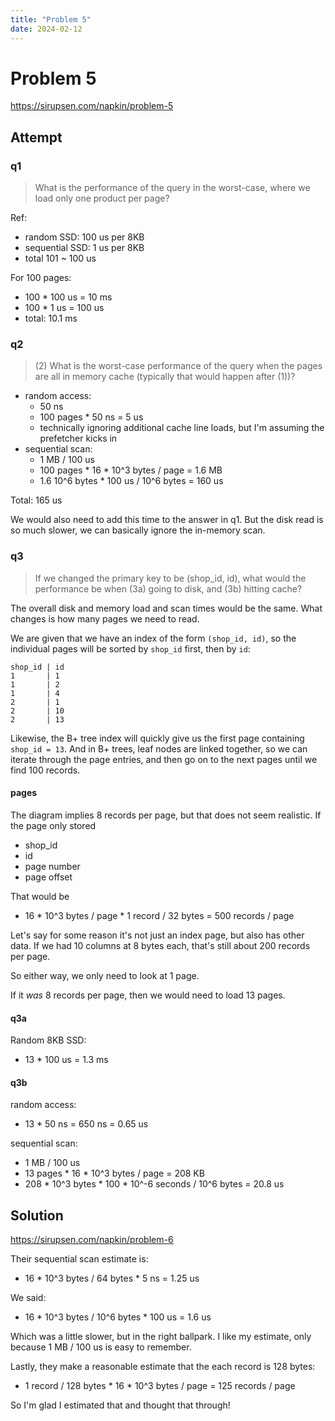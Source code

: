 ```yaml
---
title: "Problem 5"
date: 2024-02-12
---
```


# Problem 5

https://sirupsen.com/napkin/problem-5

## Attempt

### q1

> What is the performance of the query in the worst-case, where we load only one product per page?

Ref:
* random SSD: 100 us per 8KB
* sequential SSD: 1 us per 8KB
* total 101 ~ 100 us

For 100 pages:
* 100 * 100 us = 10 ms
* 100 * 1 us = 100 us
* total: 10.1 ms

### q2

> (2) What is the worst-case performance of the query when the pages are all in memory cache (typically that would happen after (1))?

* random access: 
    * 50 ns
    * 100 pages * 50 ns = 5 us
    * technically ignoring additional cache line loads, 
      but I'm assuming the prefetcher kicks in
* sequential scan: 
    * 1 MB / 100 us
    * 100 pages * 16 * 10^3 bytes / page = 1.6 MB
    * 1.6 10^6 bytes * 100 us / 10^6 bytes = 160 us

Total: 165 us

We would also need to add this time to the answer in q1.
But the disk read is so much slower,
we can basically ignore the in-memory scan. 

### q3

> If we changed the primary key to be (shop_id, id), what would the performance be when (3a) going to disk, and (3b) hitting cache?

The overall disk and memory load and scan times would be the same.
What changes is how many pages we need to read. 

We are given that we have an index of the form `(shop_id, id)`, 
so the individual pages will be sorted by `shop_id` first, then by `id`:
```
shop_id | id
1       | 1
1       | 2
1       | 4
2       | 1
2       | 10
2       | 13
```

Likewise, the B+ tree index will quickly give us the 
first page containing `shop_id = 13`. And in B+ trees,
leaf nodes are linked together, so we can iterate through the
page entries, and then go on to the next pages until
we find 100 records. 

#### pages

The diagram implies 8 records per page, but that does 
not seem realistic. If the page only stored
* shop_id
* id
* page number
* page offset

That would be
* 16 * 10^3 bytes / page * 1 record / 32 bytes = 500 records / page

Let's say for some reason it's not just an index page, 
but also has other data. If we had 10 columns at 8 bytes each,
that's still about 200 records per page. 

So either way, we only need to look at 1 page. 

If it _was_ 8 records per page, then we would need
to load 13 pages. 

#### q3a

Random 8KB SSD:
* 13 * 100 us = 1.3 ms

#### q3b

random access:
* 13 * 50 ns = 650 ns = 0.65 us

sequential scan:
* 1 MB / 100 us  
* 13 pages * 16 * 10^3 bytes / page = 208 KB
* 208 * 10^3 bytes * 100 * 10^-6 seconds / 10^6 bytes = 20.8 us

## Solution

https://sirupsen.com/napkin/problem-6

Their sequential scan estimate is:
* 16 * 10^3 bytes / 64 bytes * 5 ns = 1.25 us

We said: 
* 16 * 10^3 bytes / 10^6 bytes * 100 us = 1.6 us

Which was a little slower, but in the right ballpark. 
I like my estimate, only because 1 MB / 100 us is easy to remember. 

Lastly, they make a reasonable estimate that the each record is 128 bytes:
* 1 record / 128 bytes * 16 * 10^3 bytes / page = 125 records / page

So I'm glad I estimated that and thought that through!




